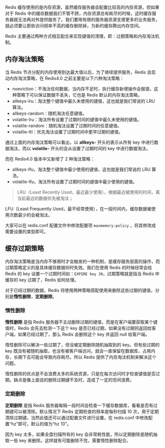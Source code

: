 Redis 缓存使用的是内存资源，虽然缓存服务器会配置比较高的内存资源，但如果对于 Redis 中的缓存数据我们不管不顾，内存资源总有耗尽的时候，这时缓存服务器就无法再对外提供服务了。我们要用有限的服务器资源支撑更多的业务服务，就必须要让那些访问频率不高的缓存删除掉，为新的缓存腾出内存空间。

Redis 主要通过两种方式相互配合来实现键值的清理，即：过期策略和内存淘汰机制。

## 内存淘汰策略

当 Redis 节点分配的内存使用到达最大值以后，为了继续提供服务，Redis 会启动内存淘汰策略，在 Redis4.0 之前主要是以下六种淘汰策略：

- noeviction：不淘汰任何数据，当内存不足时，执行缓存新增操作会报错，这种策略下可以保证数据不丢失，它也是 Redis 默认的内存淘汰策略。
- allkeys-lru：淘汰整个键值中最久未使用的键值，这也就是我们常说的 LRU 算法。
- allkeys-random：随机淘汰任意键值。
- volatile-lru：淘汰所有设置了过期时间的键值中最久未使用的键值。
- volatile-random：随机淘汰设置了过期时间的任意键值。
- volatile-ttl：优先淘汰设置了过期时间中更早过期的键值。

通过上面的内存淘汰策略可以看出，以 **allkeys-** 开头的表示从所有 key 中进行数据淘汰，而以 **volatile-** 开头的会从设置了过期时间的 key 中进行数据淘汰。

而在 Redis4.0 版本中又新增了 2 种淘汰策略：

- allkeys-lfu，淘汰整个键值中最少使用的键值，这也就是我们常说的 LRU 算法。
- volatile-lfu，淘汰所有设置了过期时间的键值中最少使用的键值。

> LRU（Least Recently Used，最近最少使用），根据最近被使用的时间，离当前最远的数据优先被淘汰；

LFU（Least Frequently Used，最不经常使用），在一段时间内，缓存数据被使用次数最少的会被淘汰。

大家可以在 redis.conf 配置文件中修改配置项 `maxmemory-policy` ，将其修改成需要设置的类型即可。

## 缓存过期策略

内存淘汰策略是当内存不够用时才会触发的一种机制，是缓存服务层面的操作，而过期策略定义的是具体缓存数据何时失效。我们在使用 Redis 的时候经常会给 Redis 的 key 设置一个过期时间如：`EXPIRE key 30`，过期策略就是指当 Redis 中缓存的 key 过期了，Redis 如何处理。

对于已经过期的数据，Redis 将使用两种策略搭配使用来删除这些过期的键值，分别是**惰性删除**，**定期删除**。

### 惰性删除

**惰性删除** 是指 Redis 服务器不主动删除过期的键值，而是在客户端要获取某个键值时，Redis 会先去检测一下这个 key 是否已经过期，如果没有过期则返回给客户端，如果已经过期了，那么 Redis 会删除这个 key 并返回 null 给客户端。

惰性删除可以解决一些过期了，但没被定期删除随机抽取到的 key。但有些过期的 key 既没有被随机抽取，也没有被客户端访问，就会一直保留在数据库，占用内存，长期下去可能会导致内存耗尽。所以 Redis 提供了内存淘汰机制来解决这个问题。



惰性删除的优点是不会浪费太多的系统资源，只是在每次访问时才检查键值是否过期。缺点是像上面说的删除过期键不及时，造成了一定的空间浪费。

### 定期删除

**定期删除** 是指 Redis 服务器每隔一段时间会检查一下缓存数据库，看看是否有过期键可以被清除。默认情况下 Redis 定期检查的频率是每秒扫描 10 次，用于定期清除过期键。当然此值还可以通过配置文件进行设置，在 redis.conf 中修改配置“hz”即可，默认的值为“hz 10”。

因为 key 太多，如果全盘扫描所有的 key 会非常耗性能，所以定期删除是随机抽取一些 key 来删除。这样就有可能删除不完，需要惰性删除配合。